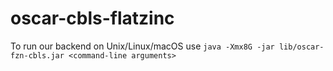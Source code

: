# oscar-cbls-flatzinc
To run our backend on Unix/Linux/macOS use 
`java -Xmx8G -jar lib/oscar-fzn-cbls.jar <command-line arguments>`
